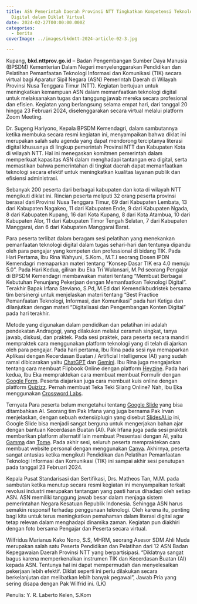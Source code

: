 ```yaml
---
title: ASN Pemerintah Daerah Provinsi NTT Tingkatkan Kompetensi Teknologi
  Digital dalam Diklat Virtual
date: 2024-02-27T00:00:00.000Z
categories:
  - berita
coverImage: ../images/bkdntt-2024-article-02-3.jpg

---
```


Kupang, **bkd.nttprov.go.id** – Badan Pengembangan Sumber Daya Manusia (BPSDM) Kementerian Dalam Negeri menyelenggarakan Pendidikan dan Pelatihan Pemanfaatan Teknologi Informasi dan Komunikasi (TIK) secara virtual bagi Aparatur Sipil Negara (ASN) Pemerintah Daerah di Wilayah Provinsi Nusa Tenggara Timur (NTT). Kegiatan bertujuan untuk meningkatkan kemampuan ASN dalam memanfaatkan teknologi digital untuk melaksanakan tugas dan tanggung jawab mereka secara profesional dan efisien. Kegiatan yang berlangsung selama empat hari, dari tanggal 20 hingga 23 Februari 2024, diselenggarakan secara virtual melalui platform Zoom Meeting.

Dr. Sugeng Hariyono, Kepala BPSDM Kemendagri, dalam sambutannya ketika membuka secara resmi kegiatan ini, menyampaikan bahwa diklat ini merupakan salah satu agenda yang dapat mendorong terciptanya literasi digital khususnya di lingkup pemerintah Provinsi NTT dan Kabupaten Kota di wilayah NTT. Hal ini menegaskan komitmen pemerintah dalam memperkuat kapasitas ASN dalam menghadapi tantangan era digital, serta memastikan bahwa pemerintahan di tingkat daerah dapat memanfaatkan teknologi secara efektif untuk meningkatkan kualitas layanan publik dan efisiensi administrasi.

Sebanyak 200 peserta dari berbagai kabupaten dan kota di wilayah NTT mengikuti diklat ini. Rincian peserta meliputi 32 orang peserta provinsi berasal dari Provinsi Nusa Tenggara Timur, 69 dari Kabupaten Lembata, 13 dari Kabupaten Nagakeo, 11 dari Kabupaten Ende, 9 dari Kabupaten Ngada, 8 dari Kabupaten Kupang, 16 dari Kota Kupang, 8 dari Kota Atambua, 10 dari Kabupaten Alor, 11 dari Kabupaten Timor Tengah Selatan, 7 dari Kabupaten Manggarai, dan 6 dari Kabupaten Manggarai Barat.

Para peserta terlibat dalam beragam sesi pelatihan yang menekankan pemanfaatan teknologi digital dalam tugas sehari-hari dan tentunya dipandu oleh para pengajar yang kompeten dan professional di bidang TIK. Pada Hari Pertama, Ibu Rina Wahyuni, S.Kom., M.T.I seorang Dosen IPDN Kemendagri memaparkan materi tentang “Konsep Dasar TIK era 4.0 menuju 5.0”. Pada Hari Kedua, giliran ibu Eka Tri Wulansari, M.Pd seorang Pengajar di BPSDM Kemendagri membawakan materi tentang “Membuat Berbagai Kebutuhan Penunjang Pekerjaan dengan Memanfaatkan Teknologi Digital”. Terakhir Bapak Irfana Steviano, S.Pd, M.Ed dari Kemendikbudristek bersama tim bersinergi untuk menjelaskan materi tentang “Best Practice Pemanfaatan Teknologi, Informasi, dan Komunikasi” pada hari Ketiga dan dilanjutkan dengan materi “Digitalisasi dan Pengembangan Konten Digital” pada hari terakhir.

Metode yang digunakan dalam pendidikan dan pelatihan ini adalah pendekatan Andragogi, yang dilakukan melalui ceramah singkat, tanya jawab, diskusi, dan praktek. Pada sesi praktek, para peserta secara mandiri mempraktek cara menggunakan platform teknologi yang di telah di ajarkan oleh para pengajar. Pada hari pertama, Ibu Rina pada sesi nya memaparkan Aplikasi dengan Kecerdasan Buatan / Artificial Intelligence (AI) yang sudah ramai dibicarakan yaitu [ChatGPT](https://chat.openai.com/) dan [Gemini](https://gemini.google.com/app). Ibu Rina juga mengajarkan tentang cara membuat Flipbook Online dengan platform [Heyzine](https://heyzine.com/). Pada hari kedua, Ibu Eka mempraktekan cara membuat membuat Formulir dengan [Google Form](https://docs.google.com/forms/). Peserta diajarkan juga cara membuat kuis online dengan platform [Quizizz](https://quizizz.com/). Pernah membuat Teka Teki Silang Online? Nah, Ibu Eka menggunakan [Crossword Labs](https://crosswordlabs.com/).

Ternyata Para peserta belum mengetahui tentang [Google Slide](https://docs.google.com/presentation) yang bisa ditambahkan AI. Seorang tim Pak Irfana yang juga bernama Pak Irvan menjelaskan, dengan sebuah extensi/plugin yang disebut [SlidesAI.io](https://workspace.google.com/marketplace/app/slidesaiio_create_slides_with_ai/904276957168) ini, Google Slide bisa menjadi sangat berguna untuk mengerjakan bahan ajar dengan bantuan Kecerdasan Buatan (AI). Pak Irfana juga pada sesi praktek memberikan platform alternatif lain membuat Presentasi dengan AI, yaitu [Gamma](https://gamma.app/) dan [Tome](https://tome.app/). Pada akhir sesi, seluruh peserta mempraktekan cara membuat website personal dengan menggunakan [Canva](http://canva.com/). Akhirnya, peserta sangat antusias ketika mengikuti Pendidikan dan Pelatihan Pemanfaatan Teknologi Informasi dan Komunikasi (TIK) ini sampai akhir sesi penutupan pada tanggal 23 Februari 2024.

Kepala Pusat Standarisasi dan Sertifikasi, Drs. Matheos Tan, M.M. pada sambutan ketika menutup secara resmi kegiatan ini menyampaikan terkait revolusi industri merupakan tantangan yang pasti harus dihadapi oleh setiap ASN. ASN memiliki tanggung jawab besar dalam menjaga sistem pemerintahan Negara Kesatuan Republik Indonesia. Sehingga ASN harus semakin responsif terhadap penggunaan teknologi. Oleh karena itu, penting bagi kita untuk terus meningkatkan pemahaman dalam literasi digital agar tetap relevan dalam menghadapi dinamika zaman. Kegiatan pun diakhiri dengan foto bersama Pengajar dan Peserta secara virtual.

Wilfridus Marianus Kako Nono, S.S, MHRM, seorang Asesor SDM Ahli Muda merupakan salah satu Peserta Pendidikan dan Pelatihan dari 12 ASN Badan Kepegawaian Daerah Provinsi NTT yang berpartisipasi. “Diklatnya sangat bagus karena memperkenalkan instrumen TIK dan Kecerdasan Buatan (AI) kepada ASN. Tentunya hal ini dapat mempermudah dan menyelesaikan pekerjaan lebih efektif. Diklat seperti ini perlu dilakukan secara berkelanjutan dan melibatkan lebih banyak pegawai”, Jawab Pria yang sering disapa dengan Pak Wilfrid ini. (LK)

Penulis: Y. R. Laberto Kelen, S.Kom
